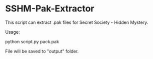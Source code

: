 # SSHM-Pak-Extractor

This script can extract .pak files for Secret Society - Hidden Mystery.

Usage:

python script.py pack.pak

File will be saved to "output" folder.
